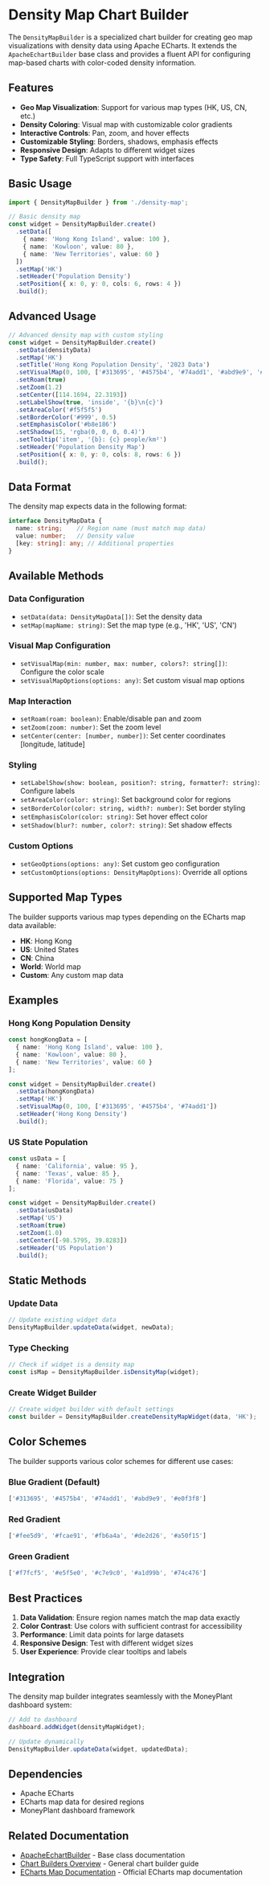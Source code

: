 # Density Map Chart Builder

The `DensityMapBuilder` is a specialized chart builder for creating geo map visualizations with density data using Apache ECharts. It extends the `ApacheEchartBuilder` base class and provides a fluent API for configuring map-based charts with color-coded density information.

## Features

- **Geo Map Visualization**: Support for various map types (HK, US, CN, etc.)
- **Density Coloring**: Visual map with customizable color gradients
- **Interactive Controls**: Pan, zoom, and hover effects
- **Customizable Styling**: Borders, shadows, emphasis effects
- **Responsive Design**: Adapts to different widget sizes
- **Type Safety**: Full TypeScript support with interfaces

## Basic Usage

```typescript
import { DensityMapBuilder } from './density-map';

// Basic density map
const widget = DensityMapBuilder.create()
  .setData([
    { name: 'Hong Kong Island', value: 100 },
    { name: 'Kowloon', value: 80 },
    { name: 'New Territories', value: 60 }
  ])
  .setMap('HK')
  .setHeader('Population Density')
  .setPosition({ x: 0, y: 0, cols: 6, rows: 4 })
  .build();
```

## Advanced Usage

```typescript
// Advanced density map with custom styling
const widget = DensityMapBuilder.create()
  .setData(densityData)
  .setMap('HK')
  .setTitle('Hong Kong Population Density', '2023 Data')
  .setVisualMap(0, 100, ['#313695', '#4575b4', '#74add1', '#abd9e9', '#e0f3f8'])
  .setRoam(true)
  .setZoom(1.2)
  .setCenter([114.1694, 22.3193])
  .setLabelShow(true, 'inside', '{b}\n{c}')
  .setAreaColor('#f5f5f5')
  .setBorderColor('#999', 0.5)
  .setEmphasisColor('#b8e186')
  .setShadow(15, 'rgba(0, 0, 0, 0.4)')
  .setTooltip('item', '{b}: {c} people/km²')
  .setHeader('Population Density Map')
  .setPosition({ x: 0, y: 0, cols: 8, rows: 6 })
  .build();
```

## Data Format

The density map expects data in the following format:

```typescript
interface DensityMapData {
  name: string;    // Region name (must match map data)
  value: number;   // Density value
  [key: string]: any; // Additional properties
}
```

## Available Methods

### Data Configuration
- `setData(data: DensityMapData[])`: Set the density data
- `setMap(mapName: string)`: Set the map type (e.g., 'HK', 'US', 'CN')

### Visual Map Configuration
- `setVisualMap(min: number, max: number, colors?: string[])`: Configure the color scale
- `setVisualMapOptions(options: any)`: Set custom visual map options

### Map Interaction
- `setRoam(roam: boolean)`: Enable/disable pan and zoom
- `setZoom(zoom: number)`: Set the zoom level
- `setCenter(center: [number, number])`: Set center coordinates [longitude, latitude]

### Styling
- `setLabelShow(show: boolean, position?: string, formatter?: string)`: Configure labels
- `setAreaColor(color: string)`: Set background color for regions
- `setBorderColor(color: string, width?: number)`: Set border styling
- `setEmphasisColor(color: string)`: Set hover effect color
- `setShadow(blur?: number, color?: string)`: Set shadow effects

### Custom Options
- `setGeoOptions(options: any)`: Set custom geo configuration
- `setCustomOptions(options: DensityMapOptions)`: Override all options

## Supported Map Types

The builder supports various map types depending on the ECharts map data available:

- **HK**: Hong Kong
- **US**: United States
- **CN**: China
- **World**: World map
- **Custom**: Any custom map data

## Examples

### Hong Kong Population Density
```typescript
const hongKongData = [
  { name: 'Hong Kong Island', value: 100 },
  { name: 'Kowloon', value: 80 },
  { name: 'New Territories', value: 60 }
];

const widget = DensityMapBuilder.create()
  .setData(hongKongData)
  .setMap('HK')
  .setVisualMap(0, 100, ['#313695', '#4575b4', '#74add1'])
  .setHeader('Hong Kong Density')
  .build();
```

### US State Population
```typescript
const usData = [
  { name: 'California', value: 95 },
  { name: 'Texas', value: 85 },
  { name: 'Florida', value: 75 }
];

const widget = DensityMapBuilder.create()
  .setData(usData)
  .setMap('US')
  .setRoam(true)
  .setZoom(1.0)
  .setCenter([-98.5795, 39.8283])
  .setHeader('US Population')
  .build();
```

## Static Methods

### Update Data
```typescript
// Update existing widget data
DensityMapBuilder.updateData(widget, newData);
```

### Type Checking
```typescript
// Check if widget is a density map
const isMap = DensityMapBuilder.isDensityMap(widget);
```

### Create Widget Builder
```typescript
// Create widget builder with default settings
const builder = DensityMapBuilder.createDensityMapWidget(data, 'HK');
```

## Color Schemes

The builder supports various color schemes for different use cases:

### Blue Gradient (Default)
```typescript
['#313695', '#4575b4', '#74add1', '#abd9e9', '#e0f3f8']
```

### Red Gradient
```typescript
['#fee5d9', '#fcae91', '#fb6a4a', '#de2d26', '#a50f15']
```

### Green Gradient
```typescript
['#f7fcf5', '#e5f5e0', '#c7e9c0', '#a1d99b', '#74c476']
```

## Best Practices

1. **Data Validation**: Ensure region names match the map data exactly
2. **Color Contrast**: Use colors with sufficient contrast for accessibility
3. **Performance**: Limit data points for large datasets
4. **Responsive Design**: Test with different widget sizes
5. **User Experience**: Provide clear tooltips and labels

## Integration

The density map builder integrates seamlessly with the MoneyPlant dashboard system:

```typescript
// Add to dashboard
dashboard.addWidget(densityMapWidget);

// Update dynamically
DensityMapBuilder.updateData(widget, updatedData);
```

## Dependencies

- Apache ECharts
- ECharts map data for desired regions
- MoneyPlant dashboard framework

## Related Documentation

- [ApacheEchartBuilder](../README-ApacheEchartBuilder.md) - Base class documentation
- [Chart Builders Overview](../README-ChartBuilders.md) - General chart builder guide
- [ECharts Map Documentation](https://echarts.apache.org/en/option.html#series-map) - Official ECharts map documentation 